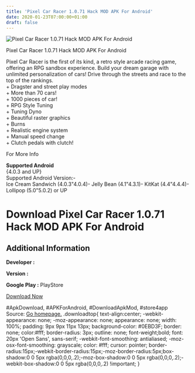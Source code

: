 ```yaml
---
title: 'Pixel Car Racer 1.0.71 Hack MOD APK For Android'
date: 2020-01-23T07:00:00+01:00
draft: false
---
```


![Pixel Car Racer 1.0.71 Hack MOD APK For Android](https://i1.wp.com/apkhome.net/wp-content/uploads/2017/05/Pixel-Car-Racer-1.0.71.png "Pixel Car Racer 1.0.71 Hack MOD APK For Android")

  

Pixel Car Racer 1.0.71 Hack MOD APK For Android

Pixel Car Racer is the first of its kind, a retro style arcade racing game, offering an RPG sandbox experience. Build your dream garage with unlimited personalization of cars! Drive through the streets and race to the top of the rankings.  
\+ Dragster and street play modes  
\+ More than 70 cars!  
\+ 1000 pieces of car!  
\+ RPG Style Tuning  
\+ Tuning Dyno  
\+ Beautiful raster graphics  
\+ Burns  
\+ Realistic engine system  
\+ Manual speed change  
\+ Clutch pedals with clutch!

For More Info

**Supported Android**  
{4.0.3 and UP}  
Supported Android Version:-  
Ice Cream Sandwich (4.0.3"4.0.4)- Jelly Bean (4.1"4.3.1)- KitKat (4.4"4.4.4)- Lollipop (5.0"5.0.2) or UP

Download Pixel Car Racer 1.0.71 Hack MOD APK For Android
========================================================

Additional Information
----------------------

**Developer :**

**Version :**

**Google Play :** PlayStore

  

[Download Now](https://store4app.co/post/pixel-car-racer-1-0-71-hack-mod-apk-for-android_1573671727)

  
#ApkDownload, #APKForAndroid, #DownloadApkMod, #store4app  
Source: [Go homepage.](https://store4app.co/post/pixel-car-racer-1-0-71-hack-mod-apk-for-android_1573671727) .downloadtop{ text-align:center; -webkit-appearance: none; -moz-appearance: none; appearance: none; width: 100%; padding: 9px 9px 11px 13px; background-color: #0EBD3F; border: none; color:#fff; border-radius: 3px; outline: none; font-weight;bold; font: 20px 'Open Sans', sans-serif; -webkit-font-smoothing: antialiased; -moz-osx-font-smoothing: grayscale; color: #fff; cursor: pointer; border-radius:15px;-webkit-border-radius:15px;-moz-border-radius:5px;box-shadow:0 0 5px rgba(0,0,0,.2);-moz-box-shadow:0 0 5px rgba(0,0,0,.2);-webkit-box-shadow:0 0 5px rgba(0,0,0,.2) !important; }